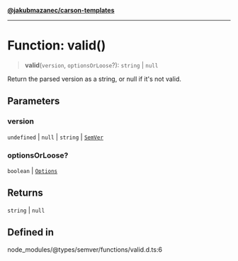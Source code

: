 [**@jakubmazanec/carson-templates**](../../../README.md)

---

# Function: valid()

> **valid**(`version`, `optionsOrLoose`?): `string` \| `null`

Return the parsed version as a string, or null if it's not valid.

## Parameters

### version

`undefined` | `null` | `string` | [`SemVer`](../classes/SemVer.md)

### optionsOrLoose?

`boolean` | [`Options`](../interfaces/Options.md)

## Returns

`string` \| `null`

## Defined in

node_modules/@types/semver/functions/valid.d.ts:6
